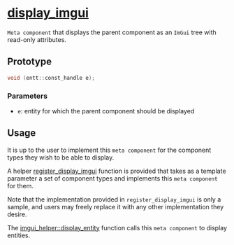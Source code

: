 # [display_imgui](display_imgui.hpp)

`Meta component` that displays the parent component as an `ImGui` tree with read-only attributes.

## Prototype

```cpp
void (entt::const_handle e);
```

### Parameters

* `e`: entity for which the parent component should be displayed

## Usage

It is up to the user to implement this `meta component` for the component types they wish to be able to display.

A helper [register_display_imgui](../helpers/meta/impl/register_display_imgui.md) function is provided that takes as a template parameter a set of component types and implements this `meta component` for them.

Note that the implementation provided in `register_display_imgui` is only a sample, and users may freely replace it with any other implementation they desire.

The [imgui_helper::display_entity](../helpers/imgui_helper.md) function calls this `meta component` to display entities.